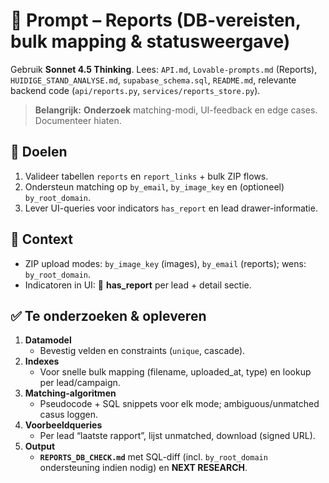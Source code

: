# 📂 Prompt – Reports (DB-vereisten, bulk mapping & statusweergave)

Gebruik **Sonnet 4.5 Thinking**. Lees: `API.md`, `Lovable-prompts.md` (Reports), `HUIDIGE_STAND_ANALYSE.md`, `supabase_schema.sql`, `README.md`, relevante backend code (`api/reports.py`, `services/reports_store.py`).

> **Belangrijk:** **Onderzoek** matching-modi, UI-feedback en edge cases. Documenteer hiaten.

## 🎯 Doelen
1. Valideer tabellen `reports` en `report_links` + bulk ZIP flows.
2. Ondersteun matching op `by_email`, `by_image_key` en (optioneel) `by_root_domain`.
3. Lever UI-queries voor indicators `has_report` en lead drawer-informatie.

## 🔑 Context
- ZIP upload modes: `by_image_key` (images), `by_email` (reports); wens: `by_root_domain`.
- Indicatoren in UI: 📄 **has_report** per lead + detail sectie.

## ✅ Te onderzoeken & opleveren
1. **Datamodel**
   - Bevestig velden en constraints (`unique`, cascade). 
2. **Indexes**
   - Voor snelle bulk mapping (filename, uploaded_at, type) en lookup per lead/campaign.
3. **Matching-algoritmen**
   - Pseudocode + SQL snippets voor elk mode; ambiguous/unmatched casus loggen.
4. **Voorbeeldqueries**
   - Per lead “laatste rapport”, lijst unmatched, download (signed URL).
5. **Output**
   - **`REPORTS_DB_CHECK.md`** met SQL-diff (incl. `by_root_domain` ondersteuning indien nodig) en **NEXT RESEARCH**.
